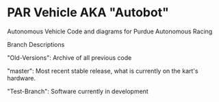 # PAR Vehicle AKA "Autobot"
Autonomous Vehicle Code and diagrams for Purdue Autonomous Racing

Branch Descriptions

"Old-Versions": Archive of all previous code

"master": Most recent stable release, what is currently on the kart's hardware.

"Test-Branch": Software currently in development
